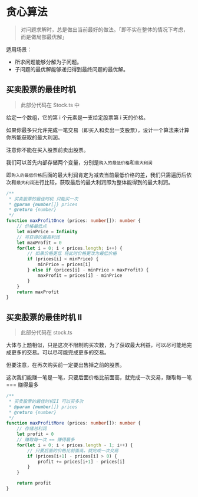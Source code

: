 # 贪心算法

> 对问题求解时，总是做出当前最好的做法。「即不实在整体的情况下考虑，而是做局部最优解」

适用场景：

- 所求问题能够分解为子问题。
- 子问题的最优解能够递归得到最终问题的最优解。

## 买卖股票的最佳时机

> 此部分代码在 Stock.ts 中

给定一个数组，它的第 i 个元素是一支给定股票第 i 天的价格。

如果你最多只允许完成一笔交易（即买入和卖出一支股票），设计一个算法来计算你所能获取的最大利润。

注意你不能在买入股票前卖出股票。

我们可以首先内部存储两个变量，分别是`购入的最低价格`和`最大利润`

即`购入的最低价格`后面的最大利润肯定为减去当前最低价格的差，我们只需遍历后依次和`最大利润`进行比较，获取最后的最大利润即为整体能得到的最大利润。

```typescript
/**
 * 买卖股票的最佳时机 只能买一次
 * @param {number[]} prices 
 * @return {number}
 */
function maxProfitOnce (prices: number[]): number {
    // 价格最低点
    let minPrice = Infinity
    // 可获得的最高利润
    let maxProfit = 0
    for(let i = 0; i < prices.length; i++) {
        // 如果价格更低 将此时价格更改为最低价格
        if (prices[i] < minPrice) {
            minPrice = prices[i]
        } else if (prices[i] - minPrice > maxProfit) {
            maxProfit = prices[i] - minPrice
        }
    }
    return maxProfit
}
```

## 买卖股票的最佳时机 II

> 此部分代码在 stock.ts

大体与上题相似，只是这次不限制购买次数，为了获取最大利益，可以尽可能地完成更多的交易。可以尽可能完成更多的交易。

但要注意，在再次购买前一定要出售掉之前的股票。

这次我们能赚一笔是一笔，只要后面价格比前面高，就完成一次交易，赚取每一笔 === 赚得最多

```typescript
/**
 * 买卖股票的最佳时机II 可以买多次
 * @param {number[]} prices 
 * @return {number}
 */
function maxProfitMore (prices: number[]): number {
    // 存储总利润
    let profit = 0
    // 赚取每一次 == 赚得最多
    for(let i = 0; i < prices.length - 1; i++) {
        // 只要后面的价格比前面高，就完成一次交易
        if (prices[i+1] - prices[i] > 0) {
            profit += prices[i+1] - prices[i]
        }
    }

    return profit
}
```

